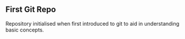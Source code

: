 ## First Git Repo

Repository initialised when first introduced to git to aid in understanding basic concepts.